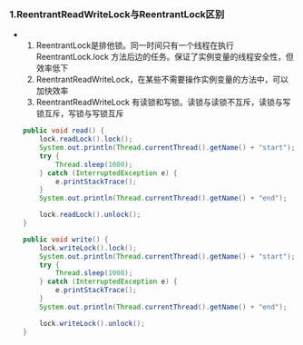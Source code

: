 ### 1.ReentrantReadWriteLock与ReentrantLock区别

* 1. ReentrantLock是排他锁。同一时间只有一个线程在执行ReentrantLock.lock 方法后边的任务。保证了实例变量的线程安全性，但效率低下
  2. ReentrantReadWriteLock，在某些不需要操作实例变量的方法中，可以加快效率
  3. ReentrantReadWriteLock 有读锁和写锁。读锁与读锁不互斥，读锁与写锁互斥，写锁与写锁互斥

  ```java
  public void read() {
      lock.readLock().lock();
      System.out.println(Thread.currentThread().getName() + "start");
      try {
          Thread.sleep(1000);
      } catch (InterruptedException e) {
          e.printStackTrace();
      }
      System.out.println(Thread.currentThread().getName() + "end");
  
      lock.readLock().unlock();
  }
  
  public void write() {
      lock.writeLock().lock();
      System.out.println(Thread.currentThread().getName() + "start");
      try {
          Thread.sleep(1000);
      } catch (InterruptedException e) {
          e.printStackTrace();
      }
      System.out.println(Thread.currentThread().getName() + "end");
  
      lock.writeLock().unlock();
  }
  ```